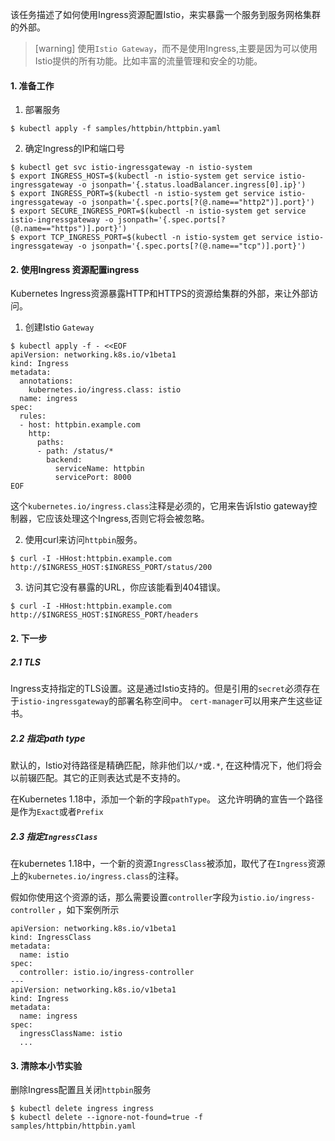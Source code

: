 该任务描述了如何使用Ingress资源配置Istio，来实暴露一个服务到服务网格集群的外部。

>[warning] 使用`Istio Gateway`，而不是使用Ingress,主要是因为可以使用Istio提供的所有功能。比如丰富的流量管理和安全的功能。

#### 1. 准备工作

1. 部署服务

```shell
$ kubectl apply -f samples/httpbin/httpbin.yaml
```

2. 确定Ingress的IP和端口号

```shell
$ kubectl get svc istio-ingressgateway -n istio-system
$ export INGRESS_HOST=$(kubectl -n istio-system get service istio-ingressgateway -o jsonpath='{.status.loadBalancer.ingress[0].ip}')
$ export INGRESS_PORT=$(kubectl -n istio-system get service istio-ingressgateway -o jsonpath='{.spec.ports[?(@.name=="http2")].port}')
$ export SECURE_INGRESS_PORT=$(kubectl -n istio-system get service istio-ingressgateway -o jsonpath='{.spec.ports[?(@.name=="https")].port}')
$ export TCP_INGRESS_PORT=$(kubectl -n istio-system get service istio-ingressgateway -o jsonpath='{.spec.ports[?(@.name=="tcp")].port}')

```

#### 2. 使用Ingress 资源配置ingress

Kubernetes Ingress资源暴露HTTP和HTTPS的资源给集群的外部，来让外部访问。

1. 创建Istio `Gateway`

```shell
$ kubectl apply -f - <<EOF
apiVersion: networking.k8s.io/v1beta1
kind: Ingress
metadata:
  annotations:
    kubernetes.io/ingress.class: istio
  name: ingress
spec:
  rules:
  - host: httpbin.example.com
    http:
      paths:
      - path: /status/*
        backend:
          serviceName: httpbin
          servicePort: 8000
EOF

```

这个`kubernetes.io/ingress.class`注释是必须的，它用来告诉Istio gateway控制器，它应该处理这个Ingress,否则它将会被忽略。

2. 使用curl来访问`httpbin`服务。

```shell
$ curl -I -HHost:httpbin.example.com http://$INGRESS_HOST:$INGRESS_PORT/status/200
```

3. 访问其它没有暴露的URL，你应该能看到404错误。

```shell
$ curl -I -HHost:httpbin.example.com http://$INGRESS_HOST:$INGRESS_PORT/headers
```

#### 2. 下一步

##### 2.1 TLS

Ingress支持指定的TLS设置。这是通过Istio支持的。但是引用的`secret`必须存在于`istio-ingressgateway`的部署名称空间中。 `cert-manager`可以用来产生这些证书。

##### 2.2 指定path type

默认的，Istio对待路径是精确匹配，除非他们以`/*`或`.*`, 在这种情况下，他们将会以前辍匹配。其它的正则表达式是不支持的。

在Kubernetes 1.18中，添加一个新的字段`pathType`。 这允许明确的宣告一个路径是作为`Exact`或者`Prefix`

##### 2.3 指定`IngressClass`

在kubernetes 1.18中，一个新的资源`IngressClass`被添加，取代了在`Ingress`资源上的`kubernetes.io/ingress.class`的注释。

假如你使用这个资源的话，那么需要设置`controller`字段为`istio.io/ingress-controller` ，如下案例所示

```shell
apiVersion: networking.k8s.io/v1beta1
kind: IngressClass
metadata:
  name: istio
spec:
  controller: istio.io/ingress-controller
---
apiVersion: networking.k8s.io/v1beta1
kind: Ingress
metadata:
  name: ingress
spec:
  ingressClassName: istio
  ...
```

#### 3. 清除本小节实验

删除Ingress配置且关闭`httpbin`服务

```shell
$ kubectl delete ingress ingress
$ kubectl delete --ignore-not-found=true -f samples/httpbin/httpbin.yaml
```